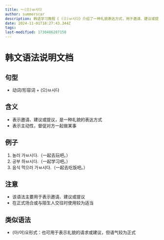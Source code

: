 ```yaml
---
title: 〜(으)ㅂ시다
author: summerscar
description: 韩语学习教程《 (으)ㅂ시다》介绍了一种礼貌表达方式，用于邀请、建议或提议，督促对方一起做某事。适用于正式场合或与陌生人交往，类似于(아/어)요形式的礼貌请求或建议。
date: 2024-11-01T18:27:43.344Z
tags:
last-modified: 1730486287158
---
```


# 韩文语法说明文档

## 句型
- 动词/形容词 + (으)ㅂ시다

## 含义
- 表示邀请、建议或提议，是一种礼貌的表达方式
- 表示主动性，督促对方一起做某事

## 例子
1. <Speak>놀러 가ㅂ시다.</Speak>（一起去玩吧。）
2. <Speak>공부 하ㅂ시다.</Speak>（一起学习吧。）
3. <Speak>음식 먹으러 가ㅂ시다.</Speak>（一起去吃饭吧。）

## 注意
- 该语法主要用于表示邀请、建议或提议
- 在正式场合或与陌生人交往时使用较为适当

## 类似语法
- (아/어)요形式：也可用于表示礼貌的请求或建议，但语气较为正式